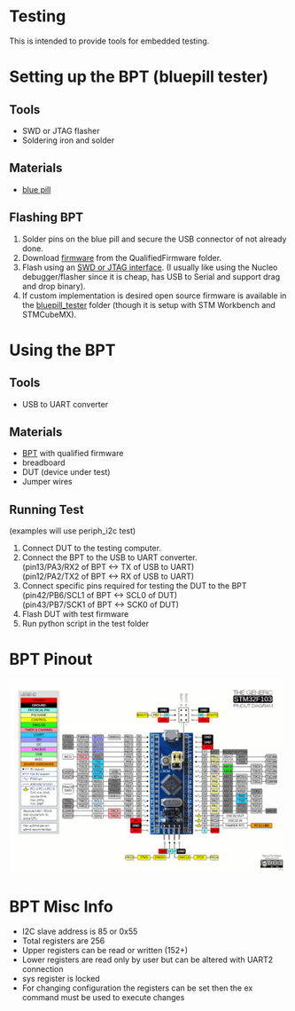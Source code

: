 # Testing
This is intended to provide tools for embedded testing.


# Setting up the BPT (bluepill tester)

## Tools
- SWD or JTAG flasher
- Soldering iron and solder

## Materials
- [blue pill](https://hackaday.com/2017/03/30/the-2-32-bit-arduino-with-debugging/)

## Flashing BPT
1. Solder pins on the blue pill and secure the USB connector of not already done.
2. Download [firmware](bluepill_tester/QualifiedFirmware/bluepill_tester.bin) from the QualifiedFirmware folder.
3. Flash using an [SWD or JTAG interface](https://satoshinm.github.io/blog/171212_stm32_blue_pill_arm_development_board_first_look_bare_metal_programming.html).  (I usually like using the Nucleo debugger/flasher since it is cheap, has USB to Serial and support drag and drop binary).
4. If custom implementation is desired open source firmware is available in the [bluepill_tester](bluepill_tester/bluepill_tester/) folder (though it is setup with STM Workbench and STMCubeMX).

# Using the BPT
## Tools
- USB to UART converter

## Materials
- [BPT](https://hackaday.com/2017/03/30/the-2-32-bit-arduino-with-debugging/) with qualified firmware
- breadboard
- DUT (device under test)
- Jumper wires

## Running Test
(examples will use periph_i2c test)
1. Connect DUT to the testing computer.
2. Connect the BPT to the USB to UART converter.  
(pin13/PA3/RX2 of BPT <-> TX of USB to UART)  
(pin12/PA2/TX2 of BPT <-> RX of USB to UART)
3. Connect specific pins required for testing the DUT to the BPT  
(pin42/PB6/SCL1 of BPT <-> SCL0 of DUT)  
(pin43/PB7/SCK1 of BPT <-> SCK0 of DUT)
4. Flash DUT with test firmware
5. Run python script in the test folder

# BPT Pinout
<a href="resources/bptpinout.jpg">
    <img src="resources/bptpinout.jpg" alt="drawing" width="500px"/>
</a>

# BPT Misc Info
- I2C slave address is 85 or 0x55
- Total registers are 256
- Upper registers can be read or written (152+)
- Lower registers are read only by user but can be altered with UART2 connection
- sys register is locked
- For changing configuration the registers can be set then the ex command must be used to execute changes
